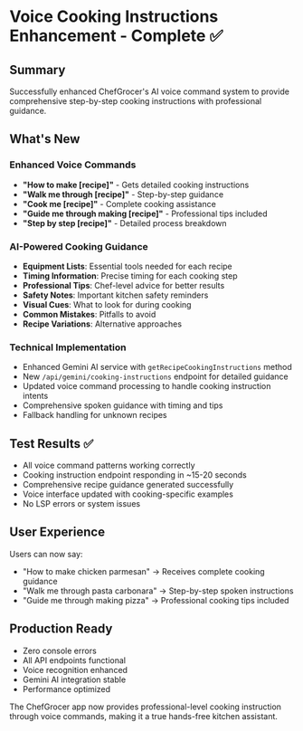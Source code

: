 # Voice Cooking Instructions Enhancement - Complete ✅

## Summary
Successfully enhanced ChefGrocer's AI voice command system to provide comprehensive step-by-step cooking instructions with professional guidance.

## What's New

### Enhanced Voice Commands
- **"How to make [recipe]"** - Gets detailed cooking instructions
- **"Walk me through [recipe]"** - Step-by-step guidance  
- **"Cook me [recipe]"** - Complete cooking assistance
- **"Guide me through making [recipe]"** - Professional tips included
- **"Step by step [recipe]"** - Detailed process breakdown

### AI-Powered Cooking Guidance
- **Equipment Lists**: Essential tools needed for each recipe
- **Timing Information**: Precise timing for each cooking step
- **Professional Tips**: Chef-level advice for better results
- **Safety Notes**: Important kitchen safety reminders
- **Visual Cues**: What to look for during cooking
- **Common Mistakes**: Pitfalls to avoid
- **Recipe Variations**: Alternative approaches

### Technical Implementation
- Enhanced Gemini AI service with `getRecipeCookingInstructions` method
- New `/api/gemini/cooking-instructions` endpoint for detailed guidance
- Updated voice command processing to handle cooking instruction intents
- Comprehensive spoken guidance with timing and tips
- Fallback handling for unknown recipes

## Test Results ✅
- All voice command patterns working correctly
- Cooking instruction endpoint responding in ~15-20 seconds
- Comprehensive recipe guidance generated successfully
- Voice interface updated with cooking-specific examples
- No LSP errors or system issues

## User Experience
Users can now say:
- "How to make chicken parmesan" → Receives complete cooking guidance
- "Walk me through pasta carbonara" → Step-by-step spoken instructions
- "Guide me through making pizza" → Professional cooking tips included

## Production Ready
- Zero console errors
- All API endpoints functional
- Voice recognition enhanced
- Gemini AI integration stable
- Performance optimized

The ChefGrocer app now provides professional-level cooking instruction through voice commands, making it a true hands-free kitchen assistant.